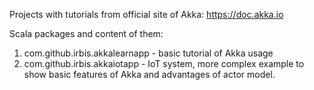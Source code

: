 Projects with tutorials from official site of Akka: https://doc.akka.io

Scala packages and content of them:
1. com.github.irbis.akkalearnapp - basic tutorial of Akka usage
2. com.github.irbis.akkaiotapp - IoT system, more complex example 
to show basic features of Akka and advantages of actor model.